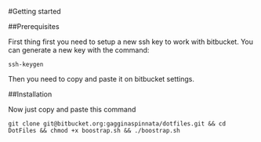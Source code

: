 #Getting started

##Prerequisites

First thing first you need to setup a new ssh key to work with bitbucket.
You can generate a new key with the command:
	
	ssh-keygen

Then you need to copy and paste it on bitbucket settings.

##Installation

Now just copy and paste this command

	git clone git@bitbucket.org:gagginaspinnata/dotfiles.git && cd DotFiles && chmod +x boostrap.sh && ./boostrap.sh

